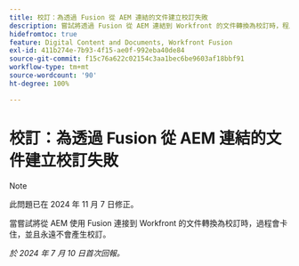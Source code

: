 ```yaml
---
title: 校訂：為透過 Fusion 從 AEM 連結的文件建立校訂失敗
description: 嘗試將透過 Fusion 從 AEM 連結到 Workfront 的文件轉換為校訂時，程序會卡住，且永遠不會產生校訂。
hidefromtoc: true
feature: Digital Content and Documents, Workfront Fusion
exl-id: 411b274e-7b93-4f15-ae0f-992eba40de84
source-git-commit: f15c76a622c02154c3aa1bec6be9603af18bbf91
workflow-type: tm+mt
source-wordcount: '90'
ht-degree: 100%

---
```


# 校訂：為透過 Fusion 從 AEM 連結的文件建立校訂失敗

>[!NOTE]
>
>此問題已在 2024 年 11 月 7 日修正。

當嘗試將從 AEM 使用 Fusion 連接到 Workfront 的文件轉換為校訂時，過程會卡住，並且永遠不會產生校訂。

_於 2024 年 7 月 10 日首次回報。_
